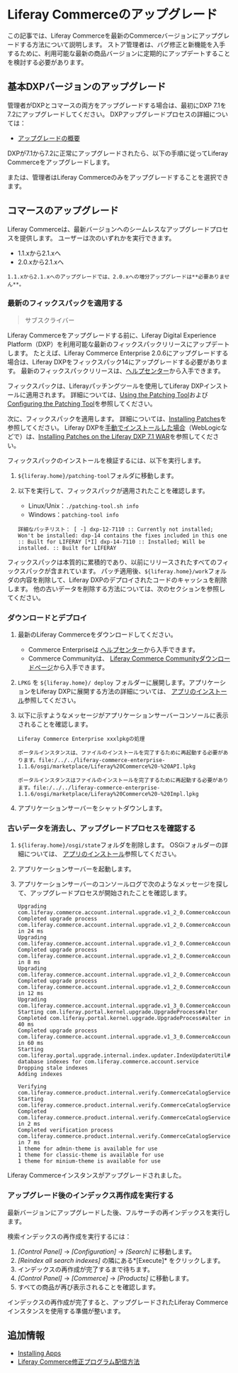 # Liferay Commerceのアップグレード

この記事では、Liferay Commerceを最新のCommerceバージョンにアップグレードする方法について説明します。 ストア管理者は、バグ修正と新機能を入手するために、利用可能な最新の商品バージョンに定期的にアップデートすることを検討する必要があります。

## 基本DXPバージョンのアップグレード

管理者がDXPとコマースの両方をアップグレードする場合は、最初にDXP 7.1を7.2にアップグレードしてください。 DXPアップグレードプロセスの詳細については：

  - [アップグレードの概要](https://learn.liferay.com/dxp/7.x/en/installation-and-upgrades/upgrading-liferay-dxp/upgrade-basics.html)

DXPが7.1から7.2に正常にアップグレードされたら、以下の手順に従ってLiferay Commerceをアップグレードします。

または、管理者はLiferay Commerceのみをアップグレードすることを選択できます。

## コマースのアップグレード

Liferay Commerceは、最新バージョンへのシームレスなアップグレードプロセスを提供します。 ユーザーは次のいずれかを実行できます。

  - 1.1.xから2.1.xへ
  - 2.0.xから2.1.xへ

<!-- end list -->

```{tip}
1.1.xから2.1.xへのアップグレードでは、2.0.xへの増分アップグレードは**必要ありません**。
```

### 最新のフィックスパックを適用する

> サブスクライバー

Liferay Commerceをアップグレードする前に、Liferay Digital Experience Platform（DXP）を利用可能な最新のフィックスパックリリースにアップデートします。 たとえば、Liferay Commerce Enterprise 2.0.6にアップグレードする場合は、Liferay DXPをフィックスパック14にアップグレードする必要があります。 最新のフィックスパックリリースは、[ヘルプセンター](https://customer.liferay.com/downloads)から入手できます。

フィックスパックは、Liferayパッチングツールを使用してLiferay DXPインストールに適用されます。 詳細については、[Using the Patching Tool](https://help.liferay.com/hc/articles/360018176551-Using-the-Patching-Tool)および[Configuring the Patching Tool](https://help.liferay.com/hc/articles/360018176611-Configuring-the-Patching-Tool)を参照してください。

次に、フィックスパックを適用します。 詳細については、[Installing Patches](https://help.liferay.com/hc/en-us/articles/360028810512-Installing-Patches)を参照してください。 Liferay DXPを[手動でインストールした場合](https://help.liferay.com/hc/articles/360017896672-Installing-Liferay-DXP-Manually-)（WebLogicなどで）は、[Installing Patches on the Liferay DXP 7.1 WAR](https://help.liferay.com/hc/articles/360018176651-Installing-patches-on-the-Liferay-DXP-7-1-WAR)を参照してください。

フィックスパックのインストールを検証するには、以下を実行します。

1.  `${liferay.home}/patching-tool`フォルダに移動します。

2.  以下を実行して、フィックスパックが適用されたことを確認します。

      - Linux/Unix：`./patching-tool.sh info`
      - Windows：`patching-tool info`
    
    <!-- end list -->
    
        詳細なパッチリスト： [ -] dxp-12-7110 :: Currently not installed; Won't be installed: dxp-14 contains the fixes included in this one :: Built for LIFERAY [*I] dxp-14-7110 :: Installed; Will be installed. :: Built for LIFERAY

フィックスパックは本質的に累積的であり、以前にリリースされたすべてのフィックスパックが含まれています。 パッチ適用後、`${liferay.home}/work`フォルダの内容を削除して、Liferay DXPのデプロイされたコードのキャッシュを削除します。 他の古いデータを削除する方法については、次のセクションを参照してください。

### ダウンロードとデプロイ

1.  最新のLiferay Commerceをダウンロードしてください。

      - Commerce Enterpriseは [ヘルプセンター](https://customer.liferay.com/downloads?p_p_id=com_liferay_osb_customer_downloads_display_web_DownloadsDisplayPortlet&_com_liferay_osb_customer_downloads_display_web_DownloadsDisplayPortlet_productAssetCategoryId=118190997&_com_liferay_osb_customer_downloads_display_web_DownloadsDisplayPortlet_fileTypeAssetCategoryId=118191001)から入手できます。
      - Commerce Communityは、 [Liferay Commerce Communityダウンロードページ](https://www.liferay.com/downloads-community)から入手できます。

2.  `LPKG` を `${liferay.home}/ deploy` フォルダーに展開します。アプリケーションをLiferay DXPに展開する方法の詳細については、 [アプリのインストール](https://learn.liferay.com/dxp/7.x/en/system-administration/installing-and-managing-apps/installing-apps.html)参照してください。

3.  以下に示すようなメッセージがアプリケーションサーバーコンソールに表示されることを確認します。

        Liferay Commerce Enterprise xxxlpkgの処理

        ポータルインスタンスは、ファイルのインストールを完了するために再起動する必要があります。file:/../../liferay-commerce-enterprise-1.1.6/osgi/marketplace/Liferay%20Commerce%20-%20API.lpkg

        ポータルインスタンスはファイルのインストールを完了するために再起動する必要があります。file:/../../liferay-commerce-enterprise-1.1.6/osgi/marketplace/Liferay%20Commerce%20-%20Impl.lpkg

4.  アプリケーションサーバーをシャットダウンします。

### 古いデータを消去し、アップグレードプロセスを確認する

1.  `${liferay.home}/osgi/state`フォルダを削除します。 OSGiフォルダーの詳細については、 [アプリのインストール](https://learn.liferay.com/dxp/7.x/en/system-administration/installing-and-managing-apps/installing-apps.html)参照してください。

2.  アプリケーションサーバーを起動します。

3.  アプリケーションサーバーのコンソールログで次のようなメッセージを探して、アップグレードプロセスが開始されたことを確認します。
   
        Upgrading com.liferay.commerce.account.internal.upgrade.v1_2_0.CommerceAccountGroupCommerceAccountRelUpgradeProcess
        Completed upgrade process com.liferay.commerce.account.internal.upgrade.v1_2_0.CommerceAccountGroupCommerceAccountRelUpgradeProcess in 24 ms
        Upgrading com.liferay.commerce.account.internal.upgrade.v1_2_0.CommerceAccountGroupRelUpgradeProcess
        Completed upgrade process com.liferay.commerce.account.internal.upgrade.v1_2_0.CommerceAccountGroupRelUpgradeProcess in 8 ms
        Upgrading com.liferay.commerce.account.internal.upgrade.v1_2_0.CommerceAccountGroupUpgradeProcess
        Completed upgrade process com.liferay.commerce.account.internal.upgrade.v1_2_0.CommerceAccountGroupUpgradeProcess in 12 ms
        Upgrading com.liferay.commerce.account.internal.upgrade.v1_3_0.CommerceAccountNameUpgradeProcess
        Starting com.liferay.portal.kernel.upgrade.UpgradeProcess#alter
        Completed com.liferay.portal.kernel.upgrade.UpgradeProcess#alter in 40 ms
        Completed upgrade process com.liferay.commerce.account.internal.upgrade.v1_3_0.CommerceAccountNameUpgradeProcess in 60 ms
        Starting com.liferay.portal.upgrade.internal.index.updater.IndexUpdaterUtil#updateIndexes#Updating database indexes for com.liferay.commerce.account.service
        Dropping stale indexes
        Adding indexes
       
        Verifying com.liferay.commerce.product.internal.verify.CommerceCatalogServiceVerifyProcess
        Starting com.liferay.commerce.product.internal.verify.CommerceCatalogServiceVerifyProcess#verifyMasterCommerceCatalog
        Completed com.liferay.commerce.product.internal.verify.CommerceCatalogServiceVerifyProcess#verifyMasterCommerceCatalog in 2 ms
        Completed verification process com.liferay.commerce.product.internal.verify.CommerceCatalogServiceVerifyProcess in 7 ms
        1 theme for admin-theme is available for use
        1 theme for classic-theme is available for use
        1 theme for minium-theme is available for use

Liferay Commerceインスタンスがアップグレードされました。

### アップグレード後のインデックス再作成を実行する

最新バージョンにアップグレードした後、フルサーチの再インデックスを実行します。

検索インデックスの再作成を実行するには：

1.  *[Control Panel]* → *[Configuration]* → *[Search]* に移動します。
2.  *[Reindex all search indexes]* の隣にある*[Execute]* をクリックします。
3.  インデックスの再作成が完了するまで待ちます。
4.  *[Control Panel]* → *[Commerce]* → *[Products]* に移動します。
5.  すべての商品が再び表示されることを確認します。

インデックスの再作成が完了すると、アップグレードされたLiferay Commerceインスタンスを使用する準備が整います。

## 追加情報

  - [Installing Apps](https://learn.liferay.com/dxp/7.x/en/system-administration/installing-and-managing-apps/installing-apps.html)
  - [Liferay Commerce修正プログラム配信方法](../get-help/commerce-enterprise-support/liferay-commerce-fix-delivery-method.md)
